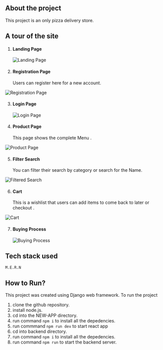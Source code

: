 ## About the project

This project is an only pizza delivery store.

## A tour of the site

1. #### Landing Page

   ![Landing Page](./site_screenshots/landing_page.png)

2. #### Registration Page
   Users can register here for a new account.

![Registration Page](./site_screenshots/register_page.png)

3. #### Login Page

   ![Login Page](./site_screenshots/login_page.png)

4. #### Product Page
   This page shows the complete Menu .

![Product Page](./site_screenshots/product_page.png)

5. #### Filter Search
   You can filter their search by category or search for the Name.

![Filtered Search](./site_screenshots/filtered_results.png)

6. #### Cart
   This is a wishlist that users can add items to come back to later or checkout .

![Cart](./site_screenshots/cart.png)

7. #### Buying Process

   ![Buying Process](./site_screenshots/buy_page.png)

## Tech stack used

    M.E.R.N

## How to Run?

This project was created using Django web framework. To run the project

1. clone the github repository.
2. install node.js.
3. cd into the NEW-APP directory.
4. run command `npm i` to install all the depedencies.
5. run commmand `npm run dev` to start react app
6. cd into backend directory.
7. run command `npm i` to install all the depedencies.
8. run command `npm run` to start the backend server.
